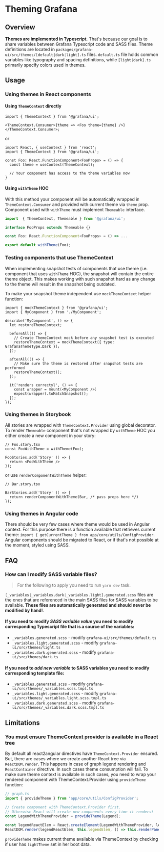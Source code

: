 # Theming Grafana

## Overview

**Themes are implemented in Typescript.** That's because our goal is to share variables between Grafana Typescript code and SASS files. Theme definitions are located in `packages/grafana-ui/src/themes/[default|dark|light].ts` files. `default.ts` file holds common variables like typography and spacing definitions, while `[light|dark].ts` primarily specify colors used in themes.

## Usage
### Using themes in React components

#### Using `ThemeContext` directly

```tsx
import { ThemeContext } from '@grafana/ui';

<ThemeContext.Consumer>{theme => <Foo theme={theme} />}</ThemeContext.Consumer>;
```

or

```tsx
import React, { useContext } from 'react';
import { ThemeContext } from '@grafana/ui';

const Foo: React.FunctionComponent<FooProps> = () => {
  const theme = useContext(ThemeContext);

  // Your component has access to the theme variables now
}

```

#### Using `withTheme` HOC

With this method your component will be automatically wrapped in `ThemeContext.Consumer` and provided with current theme via `theme` prop. Component used with `withTheme` must implement `Themeable` interface.

```ts
import  { ThemeContext, Themeable } from '@grafana/ui';

interface FooProps extends Themeable {}

const Foo: React.FunctionComponent<FooProps> = () => ...

export default withTheme(Foo);
```

### Testing components that use ThemeContext

When implementing snapshot tests of components that use theme (i.e. component that uses `withTheme` HOC), the snapshot will contain the entire theme object. This makes working with such snapshot hard as any change to the theme will result in the snapshot being outdated.

To make your snapshot theme independent use `mockThemeContext` helper function:

```tsx
import { mockThemeContext } from '@grafana/ui';
import { MyComponent } from './MyComponent';

describe('MyComponent', () => {
  let restoreThemeContext;

  beforeAll(() => {
    // Create ThemeContext mock before any snapshot test is executed
    restoreThemeContext = mockThemeContext({ type: GrafanaThemeType.Dark });
  });

  afterAll(() => {
    // Make sure the theme is restored after snapshot tests are performed
    restoreThemeContext();
  });

  it('renders correctyl', () => {
    const wrapper = mount(<MyComponent />)
    expect(wrapper).toMatchSnapshot();
  });
});
```

### Using themes in Storybook

All stories are wrapped with `ThemeContext.Provider` using global decorator. To render `Themeable` component that's not wrapped by `withTheme` HOC you either create a new component in your story:

```tsx
// Foo.story.tsx
const FooWithTheme = withTheme(Foo);

FooStories.add('Story' () => {
  return <FooWithTheme />
});
```

or use `renderComponentWithTheme` helper:

```tsx
// Bar.story.tsx

BarStories.add('Story' () => {
  return renderComponentWithTheme(Bar, /* pass props here */)
});
```

### Using themes in Angular code

There should be very few cases where theme would be used in Angular context. For this purpose there is a function available that retrieves current theme: `import { getCurrentTheme } from app/core/utils/ConfigProvider`. Angular components should be migrated to React, or if that's not possible at the moment, styled using SASS.


## FAQ
### How can I modify SASS variable files?
> For the following to apply you need to run `yarn dev` task.

`[_variables|_variables.dark|_variables.light].generated.scss` files are the ones that are referenced in the main SASS files for SASS variables to be available. **These files are automatically generated and should never be modified by hand!**.

#### If you need to modify *SASS variable value* you need to modify corresponding Typescript file that is a source of the variables:
- `_variables.generated.scss` - modify `grafana-ui/src/themes/default.ts`
- `_variables.light.generated.scss` - modify `grafana-ui/src/themes/light.ts`
- `_variables.dark.generated.scss` - modify `grafana-ui/src/themes/dark.ts`

#### If you need to *add new variable* to SASS variables you need to modify corresponding template file:
- `_variables.generated.scss` - modify `grafana-ui/src/themes/_variables.scss.tmpl.ts`
- `_variables.light.generated.scss` - modify `grafana-ui/src/themes/_variables.light.scss.tmpl.ts`
- `_variables.dark.generated.scss` - modify `grafana-ui/src/themes/_variables.dark.scss.tmpl.ts`


## Limitations
### You must ensure ThemeContext provider is available in a React tree
  By default all react2angular directives have `ThemeContext.Provider` ensured. But, there are cases where we create another React tree via `ReactDOM.render`. This happens in case of graph legend rendering and `ReactContainer` directive. In such cases theme consumption will fail. To make sure theme context is available in such cases, you need to wrap your rendered component with ThemeContext.Provider using `provideTheme` function:

```ts
// graph.ts
import { provideTheme } from 'app/core/utils/ConfigProvider';

// Create component with ThemeContext.Provider first.
// Otherwise React will create new components every time it renders!
const LegendWithThemeProvider = provideTheme(Legend);

const legendReactElem = React.createElement(LegendWithThemeProvider, legendProps);
ReactDOM.render(legendReactElem, this.legendElem, () => this.renderPanel());
```

`provideTheme` makes current theme available via ThemeContext by checking if user has `lightTheme` set in her boot data.

